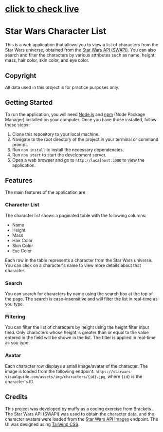 # [click to check live](https://kingmuffy.github.io/starWar2)



# Star Wars Character List

This is a web application that allows you to view a list of characters from the Star Wars universe, obtained from the [Star Wars API (SWAPI)](https://swapi.py4e.com/). You can also search and filter the characters by various attributes such as name, height, mass, hair color, skin color, and eye color.

## Copyright

All data used in this project is for practice purposes only.

## Getting Started

To run the application, you will need [Node.js](https://nodejs.org/) and [npm](https://www.npmjs.com/) (Node Package Manager) installed on your computer. Once you have those installed, follow these steps:

1. Clone this repository to your local machine.
2. Navigate to the root directory of the project in your terminal or command prompt.
3. Run `npm install` to install the necessary dependencies.
4. Run `npm start` to start the development server.
5. Open a web browser and go to `http://localhost:3000` to view the application.

## Features

The main features of the application are:

### Character List

The character list shows a paginated table with the following columns:

- Name
- Height
- Mass
- Hair Color
- Skin Color
- Eye Color

Each row in the table represents a character from the Star Wars universe. You can click on a character's name to view more details about that character.

### Search

You can search for characters by name using the search box at the top of the page. The search is case-insensitive and will filter the list in real-time as you type.

### Filtering

You can filter the list of characters by height using the height filter input field. Only characters whose height is greater than or equal to the value entered in the field will be shown in the list. The filter is applied in real-time as you type.

### Avatar

Each character row displays a small image/avatar of the character. The image is loaded from the following endpoint: `https://starwars-visualguide.com/assets/img/characters/{id}.jpg`, where `{id}` is the character's ID.

## Credits

This project was developed by muffy as a coding exercise from Brackets . The Star Wars API (SWAPI) was used to obtain the character data, and the character avatars were loaded from the [Star Wars API Images](https://starwars-visualguide.com/) endpoint. The UI was designed using [Tailwind CSS](https://tailwindcss.com/).

<!--
# Getting Started with Create React App

This project was bootstrapped with [Create React App](https://github.com/facebook/create-react-app).

## Available Scripts

In the project directory, you can run:

### `npm start`

Runs the app in the development mode.\
Open [http://localhost:3000](http://localhost:3000) to view it in your browser.

The page will reload when you make changes.\
You may also see any lint errors in the console.

### `npm test`

Launches the test runner in the interactive watch mode.\
See the section about [running tests](https://facebook.github.io/create-react-app/docs/running-tests) for more information.

### `npm run build`

Builds the app for production to the `build` folder.\
It correctly bundles React in production mode and optimizes the build for the best performance.

The build is minified and the filenames include the hashes.\
Your app is ready to be deployed!

See the section about [deployment](https://facebook.github.io/create-react-app/docs/deployment) for more information.

### `npm run eject`

**Note: this is a one-way operation. Once you `eject`, you can't go back!**

If you aren't satisfied with the build tool and configuration choices, you can `eject` at any time. This command will remove the single build dependency from your project.

Instead, it will copy all the configuration files and the transitive dependencies (webpack, Babel, ESLint, etc) right into your project so you have full control over them. All of the commands except `eject` will still work, but they will point to the copied scripts so you can tweak them. At this point you're on your own.

You don't have to ever use `eject`. The curated feature set is suitable for small and middle deployments, and you shouldn't feel obligated to use this feature. However we understand that this tool wouldn't be useful if you couldn't customize it when you are ready for it.

## Learn More

You can learn more in the [Create React App documentation](https://facebook.github.io/create-react-app/docs/getting-started).

To learn React, check out the [React documentation](https://reactjs.org/).

### Code Splitting

This section has moved here: [https://facebook.github.io/create-react-app/docs/code-splitting](https://facebook.github.io/create-react-app/docs/code-splitting)

### Analyzing the Bundle Size

This section has moved here: [https://facebook.github.io/create-react-app/docs/analyzing-the-bundle-size](https://facebook.github.io/create-react-app/docs/analyzing-the-bundle-size)

### Making a Progressive Web App

This section has moved here: [https://facebook.github.io/create-react-app/docs/making-a-progressive-web-app](https://facebook.github.io/create-react-app/docs/making-a-progressive-web-app)

### Advanced Configuration

This section has moved here: [https://facebook.github.io/create-react-app/docs/advanced-configuration](https://facebook.github.io/create-react-app/docs/advanced-configuration)

### Deployment

This section has moved here: [https://facebook.github.io/create-react-app/docs/deployment](https://facebook.github.io/create-react-app/docs/deployment)

### `npm run build` fails to minify

This section has moved here: [https://facebook.github.io/create-react-app/docs/troubleshooting#npm-run-build-fails-to-minify](https://facebook.github.io/create-react-app/docs/troubleshooting#npm-run-build-fails-to-minify)
# starWar2 -->
